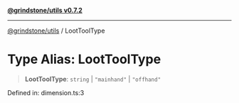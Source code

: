 [**@grindstone/utils v0.7.2**](../README.md)

***

[@grindstone/utils](../globals.md) / LootToolType

# Type Alias: LootToolType

> **LootToolType**: `string` \| `"mainhand"` \| `"offhand"`

Defined in: dimension.ts:3
